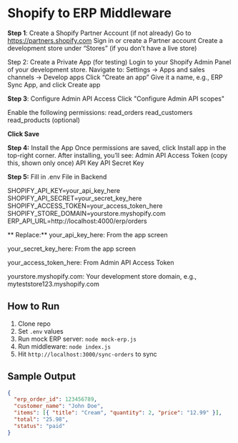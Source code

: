 # Shopify to ERP Middleware
**Step 1**: Create a Shopify Partner Account (if not already)
Go to https://partners.shopify.com
Sign in or create a Partner account
Create a development store under “Stores” (if you don’t have a live store)

Step 2: Create a Private App (for testing)
Login to your Shopify Admin Panel of your development store.
Navigate to:
Settings → Apps and sales channels → Develop apps
Click “Create an app”
Give it a name, e.g., ERP Sync App, and click Create app

**Step 3**: Configure Admin API Access
Click "Configure Admin API scopes"

Enable the following permissions:
read_orders
read_customers
read_products (optional)

**Click Save**

**Step 4:** Install the App
Once permissions are saved, click Install app in the top-right corner.
After installing, you’ll see:
Admin API Access Token (copy this, shown only once)
API Key
API Secret Key

**Step 5:** Fill in .env File in Backend

SHOPIFY_API_KEY=your_api_key_here
SHOPIFY_API_SECRET=your_secret_key_here
SHOPIFY_ACCESS_TOKEN=your_access_token_here
SHOPIFY_STORE_DOMAIN=yourstore.myshopify.com
ERP_API_URL=http://localhost:4000/erp/orders

** Replace:**
your_api_key_here: From the app screen

your_secret_key_here: From the app screen

your_access_token_here: From Admin API Access Token

yourstore.myshopify.com: Your development store domain, e.g., myteststore123.myshopify.com

## How to Run
1. Clone repo
2. Set `.env` values
3. Run mock ERP server: `node mock-erp.js`
4. Run middleware: `node index.js`
5. Hit `http://localhost:3000/sync-orders` to sync

## Sample Output
```json
{
  "erp_order_id": 123456789,
  "customer_name": "John Doe",
  "items": [{ "title": "Cream", "quantity": 2, "price": "12.99" }],
  "total": "25.98",
  "status": "paid"
}
